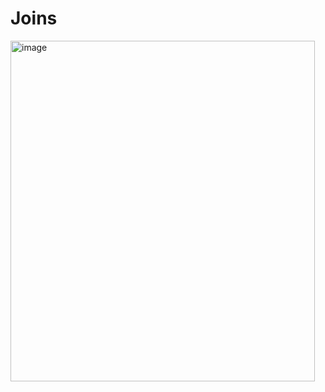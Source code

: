 # Joins

<img width="487" height="545" alt="image" src="https://github.com/user-attachments/assets/6325d0cc-434b-4662-b3c0-e829f644f94f" />

